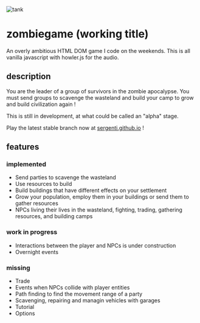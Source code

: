 ![tank](https://raw.githubusercontent.com/Sergenti/zombiegame/master/img/devroadster.gif)

# zombiegame (working title)
An overly ambitious HTML DOM game I code on the weekends. This is all vanilla javascript with howler.js for the audio.

## description
You are the leader of a group of survivors in the zombie apocalypse. You must send groups to scavenge the wasteland and build your camp to grow and build civilization again !

This is still in development, at what could be called an "alpha" stage.

Play the latest stable branch now at [sergenti.github.io](https://sergenti.github.io) !

## features

### implemented

* Send parties to scavenge the wasteland
* Use resources to build
* Build buildings that have different effects on your settlement
* Grow your population, employ them in your buildings or send them to gather resources
* NPCs living their lives in the wasteland, fighting, trading, gathering resources, and building camps

### work in progress

* Interactions between the player and NPCs is under construction
* Overnight events

### missing

* Trade
* Events when NPCs collide with player entities
* Path finding to find the movement range of a party
* Scavenging, repairing and managin vehicles with garages
* Tutorial
* Options